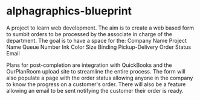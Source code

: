 # alphagraphics-blueprint
A project to learn web development. The aim is to create a web based form to sumbit orders to be processed by the associate in charge of the department. The goal is to have a space for the:
Company Name
Project Name
Queue Number
Ink Color
Size
Binding
Pickup-Delivery
Order Status
Email

Plans for post-completion are integration with QuickBooks and the OurPlanRoom upload site to streamline the entire process. The form will also populate a page with the order status allowing anyone in the company to know the progress on a customer's order. There will also be a feature allowing an email to be sent notifying the customer their order is ready.